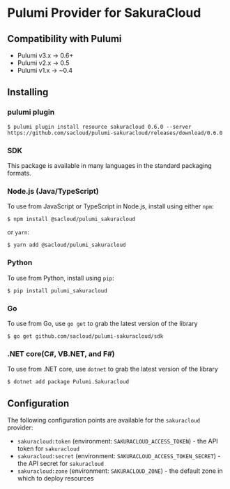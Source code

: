 # Pulumi Provider for SakuraCloud

## Compatibility with Pulumi

- Pulumi v3.x ->  0.6+ 
- Pulumi v2.x ->  0.5  
- Pulumi v1.x -> ~0.4

## Installing

### pulumi plugin

    $ pulumi plugin install resource sakuracloud 0.6.0 --server https://github.com/sacloud/pulumi-sakuracloud/releases/download/0.6.0

### SDK

This package is available in many languages in the standard packaging formats.

### Node.js (Java/TypeScript)

To use from JavaScript or TypeScript in Node.js, install using either `npm`:

    $ npm install @sacloud/pulumi_sakuracloud

or `yarn`:

    $ yarn add @sacloud/pulumi_sakuracloud

### Python

To use from Python, install using `pip`:

    $ pip install pulumi_sakuracloud

### Go

To use from Go, use `go get` to grab the latest version of the library

    $ go get github.com/sacloud/pulumi-sakuracloud/sdk
    
### .NET core(C#, VB.NET, and F#)

To use from .NET core, use `dotnet` to grab the latest version of the library

    $ dotnet add package Pulumi.Sakuracloud

## Configuration

The following configuration points are available for the `sakuracloud` provider:

- `sakuracloud:token` (environment: `SAKURACLOUD_ACCESS_TOKEN`) - the API token for `sakuracloud`
- `sakuracloud:secret` (environment: `SAKURACLOUD_ACCESS_TOKEN_SECRET`) - the API secret for `sakuracloud`
- `sakuracloud:zone` (environment: `SAKURACLOUD_ZONE`) - the default zone in which to deploy resources
